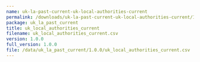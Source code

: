 ```yaml
---
name: uk-la-past-current-uk-local-authorities-current
permalink: /downloads/uk-la-past-current-uk-local-authorities-current/1_0_0
package: uk_la_past_current
title: uk_local_authorities_current
filename: uk_local_authorities_current.csv
version: 1.0.0
full_version: 1.0.0
file: /data/uk_la_past_current/1.0.0/uk_local_authorities_current.csv
---
```

